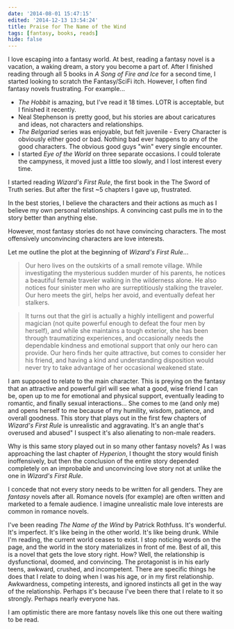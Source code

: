 ```yaml
---
date: '2014-08-01 15:47:15'
edited: '2014-12-13 13:54:24'
title: Praise for The Name of the Wind
tags: [fantasy, books, reads]
hide: false
---
```


I love escaping into a fantasy world. At best, reading a fantasy novel is a vacation, a waking dream, a story you become a part of. After I finished reading through all 5 books in *A Song of Fire and Ice* for a second time, I started looking to scratch the Fantasy/SciFi itch. However, I often find fantasy novels frustrating. For example...

- *The Hobbit* is amazing, but I've read it 18 times. LOTR is acceptable, but I finished it recently. 
- Neal Stephenson is pretty good, but his stories are about caricatures and ideas, not characters and relationships. 
- *The Belgariad* series was enjoyable, but felt juvenile - Every Character is obviously either good or bad. Nothing bad ever happens to any of the good characters. The obvious good guys "win" every single encounter.
- I started *Eye of the World* on three separate occasions. I could tolerate the campyness, it moved just a little too slowly, and I lost interest every time. 

I started reading *Wizard's First Rule*, the first book in the The Sword of Truth series. But after the first ~5 chapters I gave up, frustrated.

In the best stories, I believe the characters and their actions as much as I believe my own personal relationships. A convincing cast pulls me in to the story better than anything else.

However, most fantasy stories do not have convincing characters. The most offensively unconvincing characters are love interests.

Let me outline the plot at the beginning of *Wizard's First Rule*...

> Our hero lives on the outskirts of a small remote village. While investigating the mysterious sudden murder of his parents, he notices a beautiful female traveler walking in the wilderness alone. He also notices four sinister men who are surreptitiously stalking the traveler. Our hero meets the girl, helps her avoid, and eventually defeat her stalkers. 

> It turns out that the girl is actually a highly intelligent and powerful magician (not quite powerful enough to defeat the four men by herself), and while she maintains a tough exterior, she has been through traumatizing experiences, and occasionally needs the dependable kindness and emotional support that only our hero can provide. Our hero finds her quite attractive, but comes to consider her his friend, and having a kind and understanding disposition would never try to take advantage of her occasional weakened state.

I am supposed to relate to the main character. This is preying on the fantasy that an attractive and powerful girl will see what a good, wise friend I can be, open up to me for emotional and physical support, eventually leading to romantic, and finally sexual interactions... She comes to me (and only me) and opens herself to me because of my humility, wisdom, patience, and overall goodness. This story that plays out in the first few chapters of *Wizard's First Rule* is unrealistic and aggravating. It's an angle that's overused and abused" I suspect it's also alienating to non-male readers. 

Why is this same story played out in so many other fantasy novels? As I was approaching the last chapter of *Hyperion*, I thought the story would finish inoffensively, but then the conclusion of the entire story depended completely on an improbable and unconvincing love story not at unlike the one in *Wizard's First Rule*.

I concede that not every story needs to be written for all genders. They are *fantasy* novels after all. Romance novels (for example) are often written and marketed to a female audience. I imagine unrealistic male love interests are common in romance novels.

I've been reading *The Name of the Wind* by Patrick Rothfuss. It's wonderful.  It's imperfect. It's like being in the other world. It's like being drunk. While I'm reading, the current world ceases to exist. I stop noticing words on the page, and the world in the story materializes in front of me. Best of all, this is a novel that gets the love story right. How? Well, the relationship is dysfunctional, doomed, and convincing. The protagonist is in his early teens, awkward, crushed, and incompetent. There are specific things he does that I relate to doing when I was his age, or in my first relationship. Awkwardness, competing interests, and ignored instincts all get in the way of the relationship. Perhaps it's because I've been there that I relate to it so strongly. Perhaps nearly everyone has. 

I am optimistic there are more fantasy novels like this one out there waiting to be read. 
